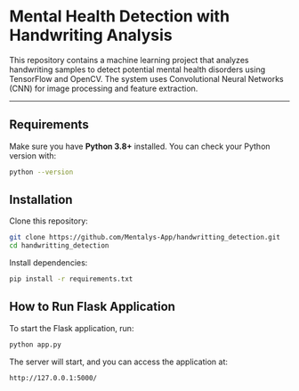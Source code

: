 # Mental Health Detection with Handwriting Analysis

This repository contains a machine learning project that analyzes handwriting samples to detect potential mental health disorders using TensorFlow and OpenCV. The system uses Convolutional Neural Networks (CNN) for image processing and feature extraction.

---

## Requirements
Make sure you have **Python 3.8+** installed. You can check your Python version with:
```bash
python --version
```

## Installation
Clone this repository:
```bash
git clone https://github.com/Mentalys-App/handwritting_detection.git
cd handwritting_detection
```

Install dependencies:
```bash
pip install -r requirements.txt
```

## How to Run Flask Application
To start the Flask application, run:

``` bash
python app.py
```

The server will start, and you can access the application at:
``` bash
http://127.0.0.1:5000/
```
